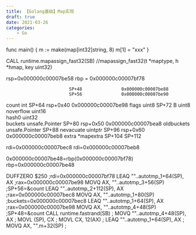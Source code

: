 ```yaml
---
title: 【Golang基础】Map实现
draft: true
date: 2021-03-26
categories: 
    - Go
---
```



func main() {
	m := make(map[int32]string, 8)
	m[1] = "xxx"
}

CALL	runtime.mapassign_fast32(SB) //mapassign_fast32(t *maptype, h *hmap, key uint32)


rsp=0x000000c00007be58
rbp = 0x000000c00007bf78

                            SP+48               0x000000c00007be88
                            SP+56               0x000000c00007be90
count     int               SP+64   rsp+0x40    0x000000c00007be98
flags     uint8             SP+72
B         uint8             
noverflow uint16            
hash0     uint32            
buckets    unsafe.Pointer   SP+80   rsp+0x50    0x000000c00007bea8
oldbuckets unsafe.Pointer   SP+88
nevacuate  uintptr          SP+96   rsp+0x60    0x000000c00007beb8
extra *mapextra             SP+104
                            SP+112

rdi=0x000000c00007bec8
rdi=0x000000c00007beb8

0x000000c00007be48=rbp(0x000000c00007bf78)
rbp=0x000000c00007be48

DUFFZERO	$250                    ;rdi=0x000000c00007bf78
LEAQ	""..autotmp_1+64(SP), AX    ;rax=0x000000c00007be98
MOVQ	AX, ""..autotmp_3+56(SP)    ;SP+56=&count
LEAQ	""..autotmp_2+112(SP), AX   ;rax=0x000000c00007bec8
MOVQ	AX, ""..autotmp_1+80(SP)    ;buckets=0x000000c00007bec8
LEAQ	""..autotmp_1+64(SP), AX    ;rax=0x000000c00007be98
MOVQ	AX, ""..autotmp_4+48(SP)    ;SP+48=&count
CALL	runtime.fastrand(SB)        ;
MOVQ	""..autotmp_4+48(SP), AX    ;
MOVL	(SP), CX                    ;
MOVL	CX, 12(AX)                  ;
LEAQ	""..autotmp_1+64(SP), AX    ;
MOVQ	AX, "".m+32(SP)             ;
